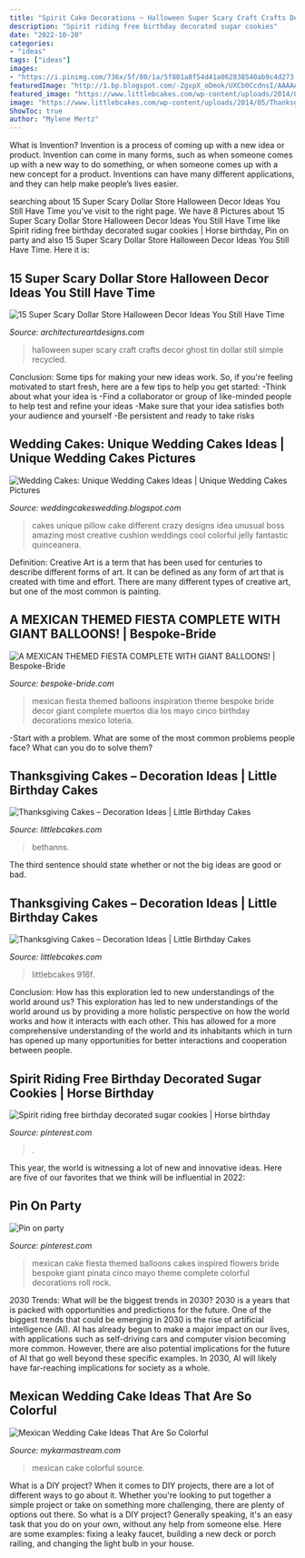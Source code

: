 ```yaml
---
title: "Spirit Cake Decorations ~ Halloween Super Scary Craft Crafts Decor Ghost Tin Dollar Still Simple Recycled"
description: "Spirit riding free birthday decorated sugar cookies"
date: "2022-10-20"
categories:
- "ideas"
tags: ["ideas"]
images:
- "https://i.pinimg.com/736x/5f/80/1a/5f801a8f54d41a062838540ab9c4d273.jpg"
featuredImage: "http://1.bp.blogspot.com/-ZgxpX_oDmok/UXCb0CcdnsI/AAAAAAAAAWg/tpbRgiILA4k/s640/Unique+Wedding+Cakes+Pictures+6.jpg"
featured_image: "https://www.littlebcakes.com/wp-content/uploads/2014/05/Thanksgiving-Cakes.jpg"
image: "https://www.littlebcakes.com/wp-content/uploads/2014/05/Thanksgiving-Cake-Pictures.jpg"
ShowToc: true
author: "Mylene Mertz"
---
```



What is Invention?
Invention is a process of coming up with a new idea or product. Invention can come in many forms, such as when someone comes up with a new way to do something, or when someone comes up with a new concept for a product. Inventions can have many different applications, and they can help make people’s lives easier.

	

		
searching about 15 Super Scary Dollar Store Halloween Decor Ideas You Still Have Time you've visit to the right page. We have 8 Pictures about 15 Super Scary Dollar Store Halloween Decor Ideas You Still Have Time like Spirit riding free birthday decorated sugar cookies | Horse birthday, Pin on party and also 15 Super Scary Dollar Store Halloween Decor Ideas You Still Have Time. Here it is:
		
    
## 15 Super Scary Dollar Store Halloween Decor Ideas You Still Have Time

<img loading=lazy src="https://www.architectureartdesigns.com/wp-content/uploads/2019/10/15-Super-Scary-Dollar-Store-Halloween-Decor-Ideas-You-Still-Have-Time-To-Craft-8.jpg" onerror="this.onerror=null;this.src='https://tse3.mm.bing.net/th?id=OIP.UXdV7B-ZjslrruRuP94l9QHaLb&amp;pid=15.1';" alt="15 Super Scary Dollar Store Halloween Decor Ideas You Still Have Time">

_Source: architectureartdesigns.com_

>halloween super scary craft crafts decor ghost tin dollar still simple recycled. 

	

Conclusion: Some tips for making your new ideas work.
So, if you're feeling motivated to start fresh, here are a few tips to help you get started: 
-Think about what your idea is 
-Find a collaborator or group of like-minded people to help test and refine your ideas 
-Make sure that your idea satisfies both your audience and yourself 
-Be persistent and ready to take risks

    
## Wedding Cakes: Unique Wedding Cakes Ideas | Unique Wedding Cakes Pictures

<img loading=lazy src="http://1.bp.blogspot.com/-ZgxpX_oDmok/UXCb0CcdnsI/AAAAAAAAAWg/tpbRgiILA4k/s640/Unique+Wedding+Cakes+Pictures+6.jpg" onerror="this.onerror=null;this.src='https://tse2.mm.bing.net/th?id=OIP.QWr-WFV4ZlZN5cKPSvfbJgAAAA&amp;pid=15.1';" alt="Wedding Cakes: Unique Wedding Cakes Ideas | Unique Wedding Cakes Pictures">

_Source: weddingcakeswedding.blogspot.com_

>cakes unique pillow cake different crazy designs idea unusual boss amazing most creative cushion weddings cool colorful jelly fantastic quinceanera. 

	

Definition:
Creative Art is a term that has been used for centuries to describe different forms of art. It can be defined as any form of art that is created with time and effort. There are many different types of creative art, but one of the most common is painting.

    
## A MEXICAN THEMED FIESTA COMPLETE WITH GIANT BALLOONS! | Bespoke-Bride

<img loading=lazy src="http://www.bespoke-bride.com/wp-content/uploads/2015/05/Mexican-Fiesta-Wedding-Inspiration-Giant-Balloons-Cinco-De-Mayo-Dia-De-Los-Muertos_-4.jpg" onerror="this.onerror=null;this.src='https://tse4.mm.bing.net/th?id=OIP.8YgBUoy-4cQPykn9QgVFUgHaLH&amp;pid=15.1';" alt="A MEXICAN THEMED FIESTA COMPLETE WITH GIANT BALLOONS! | Bespoke-Bride">

_Source: bespoke-bride.com_

>mexican fiesta themed balloons inspiration theme bespoke bride decor giant complete muertos dia los mayo cinco birthday decorations mexico loteria. 

	

-Start with a problem. What are some of the most common problems people face? What can you do to solve them? 

    
## Thanksgiving Cakes – Decoration Ideas | Little Birthday Cakes

<img loading=lazy src="https://www.littlebcakes.com/wp-content/uploads/2014/05/Thanksgiving-Cakes.jpg" onerror="this.onerror=null;this.src='https://tse1.mm.bing.net/th?id=OIP.lT0h-RbUDmhCTX2uxe0GtAHaIO&amp;pid=15.1';" alt="Thanksgiving Cakes – Decoration Ideas | Little Birthday Cakes">

_Source: littlebcakes.com_

>bethanns. 

	

The third sentence should state whether or not the big ideas are good or bad.

    
## Thanksgiving Cakes – Decoration Ideas | Little Birthday Cakes

<img loading=lazy src="https://www.littlebcakes.com/wp-content/uploads/2014/05/Thanksgiving-Cake-Pictures.jpg" onerror="this.onerror=null;this.src='https://tse2.mm.bing.net/th?id=OIP.V7F1yRvVgt_iNBKie4WR1wHaFj&amp;pid=15.1';" alt="Thanksgiving Cakes – Decoration Ideas | Little Birthday Cakes">

_Source: littlebcakes.com_

>littlebcakes 916f. 

	

Conclusion: How has this exploration led to new understandings of the world around us?
This exploration has led to new understandings of the world around us by providing a more holistic perspective on how the world works and how it interacts with each other. This has allowed for a more comprehensive understanding of the world and its inhabitants which in turn has opened up many opportunities for better interactions and cooperation between people.

    
## Spirit Riding Free Birthday Decorated Sugar Cookies | Horse Birthday

<img loading=lazy src="https://i.pinimg.com/736x/5f/80/1a/5f801a8f54d41a062838540ab9c4d273.jpg" onerror="this.onerror=null;this.src='https://tse2.mm.bing.net/th?id=OIP.JAj1md6Nlg1hpQ7BlPwCSwHaE8&amp;pid=15.1';" alt="Spirit riding free birthday decorated sugar cookies | Horse birthday">

_Source: pinterest.com_

>. 

	

This year, the world is witnessing a lot of new and innovative ideas. Here are five of our favorites that we think will be influential in 2022: 

    
## Pin On Party

<img loading=lazy src="https://i.pinimg.com/736x/14/e3/0a/14e30a7347abb78aa928ea04f2249537--mexican-pinata-mexican-party.jpg" onerror="this.onerror=null;this.src='https://tse4.mm.bing.net/th?id=OIP.RM34mY8Wx3pFK-IQ4BlwPAHaLH&amp;pid=15.1';" alt="Pin on party">

_Source: pinterest.com_

>mexican cake fiesta themed balloons cakes inspired flowers bride bespoke giant pinata cinco mayo theme complete colorful decorations roll rock. 

	

2030 Trends: What will be the biggest trends in 2030?
2030 is a years that is packed with opportunities and predictions for the future. One of the biggest trends that could be emerging in 2030 is the rise of artificial intelligence (AI). AI has already begun to make a major impact on our lives, with applications such as self-driving cars and computer vision becoming more common. However, there are also potential implications for the future of AI that go well beyond these specific examples. In 2030, AI will likely have far-reaching implications for society as a whole.

    
## Mexican Wedding Cake Ideas That Are So Colorful

<img loading=lazy src="https://mykarmastream.com/wp-content/uploads/2018/07/mexican-wedding-cake-11-.jpg" onerror="this.onerror=null;this.src='https://tse4.mm.bing.net/th?id=OIP.M3el05Atzvm4GrmCENy6nQHaLH&amp;pid=15.1';" alt="Mexican Wedding Cake Ideas That Are So Colorful">

_Source: mykarmastream.com_

>mexican cake colorful source. 

	

What is a DIY project?
When it comes to DIY projects, there are a lot of different ways to go about it. Whether you're looking to put together a simple project or take on something more challenging, there are plenty of options out there. So what is a DIY project? Generally speaking, it's an easy task that you do on your own, without any help from someone else. Here are some examples: fixing a leaky faucet, building a new deck or porch railing, and changing the light bulb in your house.

